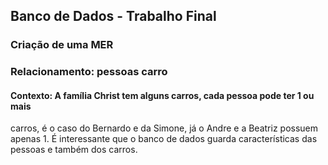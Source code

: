 ## Banco de Dados - Trabalho Final
### Criação de uma MER

### Relacionamento: pessoas carro
#### Contexto: A família Christ tem alguns carros, cada pessoa pode ter 1 ou mais
carros, é o caso do Bernardo e da Simone, já o Andre e a Beatriz possuem
apenas 1. É interessante que o banco de dados guarda características das
pessoas e também dos carros.
